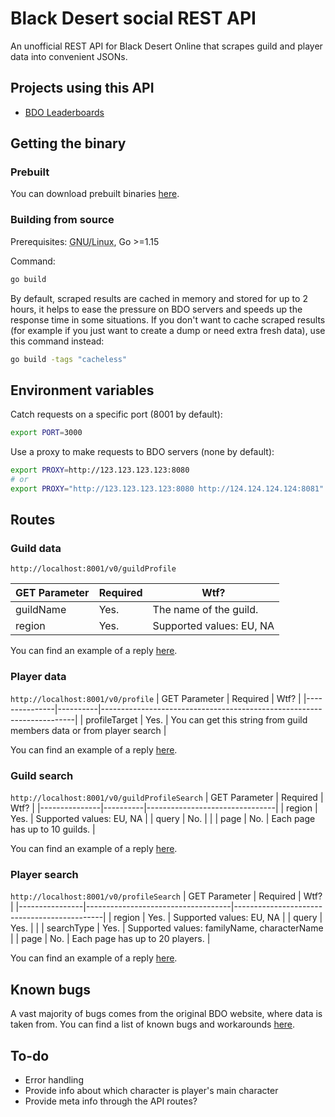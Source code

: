 # Black Desert social REST API

An unofficial REST API for Black Desert Online that scrapes guild and player data into convenient JSONs.

## Projects using this API
- [BDO Leaderboards](https://man90.gitlab.io/bdo-leader-boards)

## Getting the binary
### Prebuilt
You can download prebuilt binaries [here](https://gitlab.com/man90/black-desert-social-rest-api/-/pipelines).

### Building from source
Prerequisites: <abbr title="Not tested on other platforms.">GNU/Linux</abbr>, Go >=1.15

Command:
```bash
go build
```

By default, scraped results are cached in memory and stored for up to 2 hours, it helps to ease the pressure on BDO servers and speeds up the response time in some situations. If you don't want to cache scraped results (for example if you just want to create a dump or need extra fresh data), use this command instead:
```bash
go build -tags "cacheless"
```

## Environment variables
Catch requests on a specific port (8001 by default):
```bash
export PORT=3000
```

Use a proxy to make requests to BDO servers (none by default):
```bash
export PROXY=http://123.123.123.123:8080
# or
export PROXY="http://123.123.123.123:8080 http://124.124.124.124:8081"
```

## Routes

### Guild data
`http://localhost:8001/v0/guildProfile`

| GET Parameter | Required | Wtf?                     |
|-----------|----------|--------------------------|
| guildName | Yes.     | The name of the guild.   |
| region    | Yes.     | Supported values: EU, NA |

You can find an example of a reply [here](https://gitlab.com/man90/black-desert-social-rest-api/-/blob/master/exampleDumps/guildProfile.json).

### Player data
`http://localhost:8001/v0/profile`
| GET Parameter     | Required | Wtf?                                                                  |
|---------------|----------|-----------------------------------------------------------------------|
| profileTarget | Yes.     | You can get this string from guild members data or from player search |

You can find an example of a reply [here](https://gitlab.com/man90/black-desert-social-rest-api/-/blob/master/exampleDumps/profile.json).

### Guild search
`http://localhost:8001/v0/guildProfileSearch`
| GET Parameter | Required | Wtf?                           |
|---------------|----------|--------------------------------|
| region        | Yes.     | Supported values: EU, NA       |
| query         | No.      |                                |
| page          | No.      | Each page has up to 10 guilds. |

You can find an example of a reply [here](https://gitlab.com/man90/black-desert-social-rest-api/-/blob/master/exampleDumps/guildProfileSearch.json).

### Player search
`http://localhost:8001/v0/profileSearch`
| GET Parameter  | Required                           | Wtf?                                        |
|----------------|------------------------------------|---------------------------------------------|
| region         | Yes.                               | Supported values: EU, NA                    |
| query          | Yes.                               |                                             |
| searchType     | Yes.                               | Supported values: familyName, characterName |
| page           | No.                                | Each page has up to 20 players.             |

You can find an example of a reply [here](https://gitlab.com/man90/black-desert-social-rest-api/-/blob/master/exampleDumps/profileSearch.json).

## Known bugs
A vast majority of bugs comes from the original BDO website, where data is taken from. You can find a list of known bugs and workarounds [here](doc/brokenStuff.md).

## To-do
* Error handling
* Provide info about which character is player's main character
* Provide meta info through the API routes?
